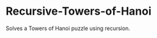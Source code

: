 Recursive-Towers-of-Hanoi
=========================

Solves a Towers of Hanoi puzzle using recursion.
